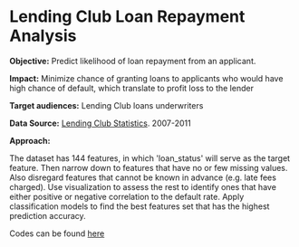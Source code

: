 # Lending Club Loan Repayment Analysis


**Objective:** Predict likelihood of loan repayment from an applicant.

**Impact:** Minimize chance of granting loans to applicants who would have high chance of default, which translate to profit loss to the lender

**Target audiences:** Lending Club loans underwriters

**Data Source:** [Lending Club Statistics](https://www.lendingclub.com/info/download-data.action/). 2007-2011

**Approach:**

The dataset has 144 features, in which 'loan_status' will serve as the target feature. Then narrow down to features that have no or few missing values. Also disregard features that cannot be known in advance (e.g. late fees charged). Use visualization to assess the rest to identify ones that have either positive or negative correlation to the default rate. Apply classification models to find the best features set that has the highest prediction accuracy.

Codes can be found [here](https://github.com/sittingman/capstone/blob/master/lending/lending.ipynb)
